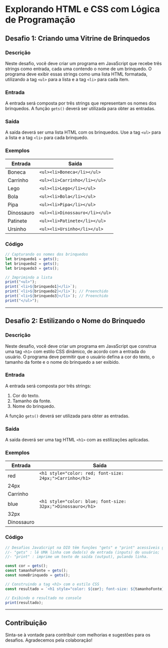 # Explorando HTML e CSS com Lógica de Programação

## Desafio 1: Criando uma Vitrine de Brinquedos

### Descrição
Neste desafio, você deve criar um programa em JavaScript que recebe três strings como entrada, cada uma contendo o nome de um brinquedo. O programa deve exibir essas strings como uma lista HTML formatada, utilizando a tag `<ul>` para a lista e a tag `<li>` para cada item.

### Entrada
A entrada será composta por três strings que representam os nomes dos brinquedos. A função `gets()` deverá ser utilizada para obter as entradas.

### Saída
A saída deverá ser uma lista HTML com os brinquedos. Use a tag `<ul>` para a lista e a tag `<li>` para cada brinquedo.

### Exemplos
| Entrada         | Saída                                   |
|------------------|----------------------------------------|
| Boneca           | `<ul><li>Boneca</li></ul>`            |
| Carrinho         | `<ul><li>Carrinho</li></ul>`          |
| Lego             | `<ul><li>Lego</li></ul>`              |
| Bola             | `<ul><li>Bola</li></ul>`              |
| Pipa             | `<ul><li>Pipa</li></ul>`              |
| Dinossauro       | `<ul><li>Dinossauro</li></ul>`        |
| Patinete         | `<ul><li>Patinete</li></ul>`          |
| Ursinho          | `<ul><li>Ursinho</li></ul>`           |

### Código
```javascript
// Capturando os nomes dos brinquedos
let brinquedo1 = gets();
let brinquedo2 = gets();
let brinquedo3 = gets();

// Imprimindo a lista
print("<ul>");
print(`<li>${brinquedo1}</li>`);
print(`<li>${brinquedo2}</li>`); // Preenchido
print(`<li>${brinquedo3}</li>`); // Preenchido
print("</ul>");
```

---

## Desafio 2: Estilizando o Nome do Brinquedo

### Descrição
Neste desafio, você deve criar um programa em JavaScript que construa uma tag `<h1>` com estilo CSS dinâmico, de acordo com a entrada do usuário. O programa deve permitir que o usuário defina a cor do texto, o tamanho da fonte e o nome do brinquedo a ser exibido.

### Entrada
A entrada será composta por três strings:
1. Cor do texto.
2. Tamanho da fonte.
3. Nome do brinquedo.

A função `gets()` deverá ser utilizada para obter as entradas.

### Saída
A saída deverá ser uma tag HTML `<h1>` com as estilizações aplicadas.

### Exemplos
| Entrada              | Saída                                                             |
|---------------------|------------------------------------------------------------------|
| red                 | `<h1 style="color: red; font-size: 24px;">Carrinho</h1>`       |
| 24px                |                                                                  |
| Carrinho            |                                                                  |
| blue                | `<h1 style="color: blue; font-size: 32px;">Dinossauro</h1>`    |
| 32px                |                                                                  |
| Dinossauro          |                                                                  |

### Código
```javascript
// Desafios JavaScript na DIO têm funções "gets" e "print" acessíveis globalmente:
//- "gets" : lê UMA linha com dado(s) de entrada (inputs) do usuário;
//- "print" : imprime um texto de saída (output), pulando linha.

const cor = gets();
const tamanhoFonte = gets();
const nomeBrinquedo = gets();

// Construindo a tag <h1> com o estilo CSS
const resultado = `<h1 style="color: ${cor}; font-size: ${tamanhoFonte};">${nomeBrinquedo}</h1>`;

// Exibindo o resultado no console
print(resultado);
```

---

## Contribuição
Sinta-se à vontade para contribuir com melhorias e sugestões para os desafios. Agradecemos pela colaboração!
